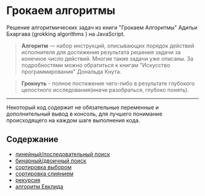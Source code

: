 # Грокаем алгоритмы
Решение алгоритмических задач из книги "Грокаем Алгоритмы" Адитьи Бхаргава (grokking algorithms
) на JavaScript.
> **Алгоритм** — набор инструкций, описывающих порядок действий исполнителя для достижения результата решения задачи за конечное число действий. Многие такие задачи уже описаны. За подробностями можно обратиться к книгам "Искусство программирования" Дональда Кнута.

> **Грокнуть** - полное постижение чего-либо в результате глубокого целостного исследования(иначе разобраться, глубоко понять).
---
Некоторый код содержит не обязательные переменные и дополнительный вывод в консоль, для лучшего понимание происходящего на каждом шаге выполнения кода.

## Содержание
- [линейный/последовательный поиск](https://github.com/ArtMan-8/grokking-algorithms/tree/master/linear-search)
- [бинарный/двоичный поиск](https://github.com/ArtMan-8/grokking-algorithms/tree/master/binary-search)
- [сортировка выбором](https://github.com/ArtMan-8/grokking-algorithms/tree/master/selection-search)
- [сортировка слиянием](https://github.com/ArtMan-8/grokking-algorithms/tree/master/merge-sort)
- [рекурсия](https://github.com/ArtMan-8/grokking-algorithms/tree/master/recursion)
- [алгоритм Евклида](https://github.com/ArtMan-8/grokking-algorithms/tree/master/euclidean-algorithm)
